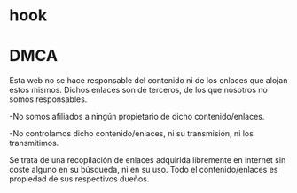 # hook
# DMCA
Esta web no se hace responsable del contenido ni de los enlaces que alojan estos mismos. Dichos enlaces son de terceros, de los que nosotros no somos responsables. 

  -No somos afiliados a ningún propietario de dicho contenido/enlaces.

  -No controlamos dicho contenido/enlaces, ni su transmisión, ni los transmitimos.

Se trata de una recopilación de enlaces adquirida libremente en internet sin coste alguno en su búsqueda, ni en su uso. 
Todo el contenido/enlaces es propiedad de sus respectivos dueños.
